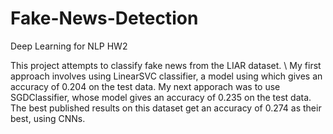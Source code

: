 # Fake-News-Detection
Deep Learning for NLP HW2

This project attempts to classify fake news from the LIAR dataset. \\
My first approach involves using LinearSVC classifier, a model using which gives an accuracy of 0.204 on the test data.
My next apporach was to use SGDClassifier, whose model gives an accuracy of 0.235 on the test data.
The best published results on this dataset get an accuracy of 0.274 as their best, using CNNs.
